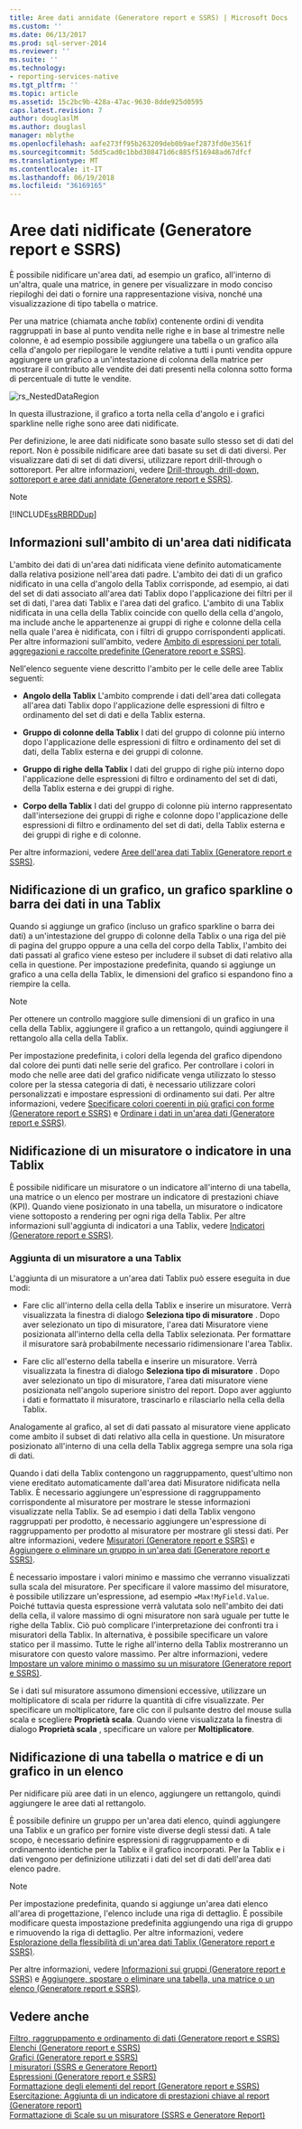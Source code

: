 ```yaml
---
title: Aree dati annidate (Generatore report e SSRS) | Microsoft Docs
ms.custom: ''
ms.date: 06/13/2017
ms.prod: sql-server-2014
ms.reviewer: ''
ms.suite: ''
ms.technology:
- reporting-services-native
ms.tgt_pltfrm: ''
ms.topic: article
ms.assetid: 15c2bc9b-428a-47ac-9630-8dde925d0595
caps.latest.revision: 7
author: douglaslM
ms.author: douglasl
manager: mblythe
ms.openlocfilehash: aafe273ff95b263209deb0b9aef2873fd0e3561f
ms.sourcegitcommit: 5dd5cad0c1bbd308471d6c885f516948ad67dfcf
ms.translationtype: MT
ms.contentlocale: it-IT
ms.lasthandoff: 06/19/2018
ms.locfileid: "36169165"
---
```

# <a name="nested-data-regions-report-builder-and-ssrs"></a>Aree dati nidificate (Generatore report e SSRS)
  È possibile nidificare un'area dati, ad esempio un grafico, all'interno di un'altra, quale una matrice, in genere per visualizzare in modo conciso riepiloghi dei dati o fornire una rappresentazione visiva, nonché una visualizzazione di tipo tabella o matrice.  
  
 Per una matrice (chiamata anche *tablix*) contenente ordini di vendita raggruppati in base al punto vendita nelle righe e in base al trimestre nelle colonne, è ad esempio possibile aggiungere una tabella o un grafico alla cella d'angolo per riepilogare le vendite relative a tutti i punti vendita oppure aggiungere un grafico a un'intestazione di colonna della matrice per mostrare il contributo alle vendite dei dati presenti nella colonna sotto forma di percentuale di tutte le vendite.  
  
 ![rs_NestedDataRegion](../media/rs-nesteddataregion.gif "rs_NestedDataRegion")  
  
 In questa illustrazione, il grafico a torta nella cella d'angolo e i grafici sparkline nelle righe sono aree dati nidificate.  
  
 Per definizione, le aree dati nidificate sono basate sullo stesso set di dati del report. Non è possibile nidificare aree dati basate su set di dati diversi. Per visualizzare dati di set di dati diversi, utilizzare report drill-through o sottoreport. Per altre informazioni, vedere [Drill-through, drill-down, sottoreport e aree dati annidate &#40;Generatore report e SSRS&#41;](drillthrough-drilldown-subreports-and-nested-data-regions.md).  
  
> [!NOTE]  
>  [!INCLUDE[ssRBRDDup](../../includes/ssrbrddup-md.md)]  
  
## <a name="understanding-scope-for-a-nested-data-region"></a>Informazioni sull'ambito di un'area dati nidificata  
 L'ambito dei dati di un'area dati nidificata viene definito automaticamente dalla relativa posizione nell'area dati padre. L'ambito dei dati di un grafico nidificato in una cella d'angolo della Tablix corrisponde, ad esempio, ai dati del set di dati associato all'area dati Tablix dopo l'applicazione dei filtri per il set di dati, l'area dati Tablix e l'area dati del grafico. L'ambito di una Tablix nidificata in una cella della Tablix coincide con quello della cella d'angolo, ma include anche le appartenenze ai gruppi di righe e colonne della cella nella quale l'area è nidificata, con i filtri di gruppo corrispondenti applicati. Per altre informazioni sull'ambito, vedere [Ambito di espressioni per totali, aggregazioni e raccolte predefinite &#40;Generatore report e SSRS&#41;](expression-scope-for-totals-aggregates-and-built-in-collections.md).  
  
 Nell'elenco seguente viene descritto l'ambito per le celle delle aree Tablix seguenti:  
  
-   **Angolo della Tablix** L'ambito comprende i dati dell'area dati collegata all'area dati Tablix dopo l'applicazione delle espressioni di filtro e ordinamento del set di dati e della Tablix esterna.  
  
-   **Gruppo di colonne della Tablix** I dati del gruppo di colonne più interno dopo l'applicazione delle espressioni di filtro e ordinamento del set di dati, della Tablix esterna e dei gruppi di colonne.  
  
-   **Gruppo di righe della Tablix** I dati del gruppo di righe più interno dopo l'applicazione delle espressioni di filtro e ordinamento del set di dati, della Tablix esterna e dei gruppi di righe.  
  
-   **Corpo della Tablix** I dati del gruppo di colonne più interno rappresentato dall'intersezione dei gruppi di righe e colonne dopo l'applicazione delle espressioni di filtro e ordinamento del set di dati, della Tablix esterna e dei gruppi di righe e di colonne.  
  
 Per altre informazioni, vedere [Aree dell'area dati Tablix &#40;Generatore report e SSRS&#41;](tablix-data-region-areas-report-builder-and-ssrs.md).  
  
## <a name="nesting-a-chart-sparkline-or-data-bar-in-a-tablix"></a>Nidificazione di un grafico, un grafico sparkline o barra dei dati in una Tablix  
 Quando si aggiunge un grafico (incluso un grafico sparkline o barra dei dati) a un'intestazione del gruppo di colonne della Tablix o una riga del piè di pagina del gruppo oppure a una cella del corpo della Tablix, l'ambito dei dati passati al grafico viene esteso per includere il subset di dati relativo alla cella in questione. Per impostazione predefinita, quando si aggiunge un grafico a una cella della Tablix, le dimensioni del grafico si espandono fino a riempire la cella.  
  
> [!NOTE]  
>  Per ottenere un controllo maggiore sulle dimensioni di un grafico in una cella della Tablix, aggiungere il grafico a un rettangolo, quindi aggiungere il rettangolo alla cella della Tablix.  
  
 Per impostazione predefinita, i colori della legenda del grafico dipendono dal colore dei punti dati nelle serie del grafico. Per controllare i colori in modo che nelle aree dati del grafico nidificate venga utilizzato lo stesso colore per la stessa categoria di dati, è necessario utilizzare colori personalizzati e impostare espressioni di ordinamento sui dati. Per altre informazioni, vedere [Specificare colori coerenti in più grafici con forme &#40;Generatore report e SSRS&#41;](charts-report-builder-and-ssrs.md) e [Ordinare i dati in un'area dati &#40;Generatore report e SSRS&#41;](sort-data-in-a-data-region-report-builder-and-ssrs.md).  
  
## <a name="nesting-a-gauge-or-an-indicator-in-a-tablix"></a>Nidificazione di un misuratore o indicatore in una Tablix  
 È possibile nidificare un misuratore o un indicatore all'interno di una tabella, una matrice o un elenco per mostrare un indicatore di prestazioni chiave (KPI). Quando viene posizionato in una tabella, un misuratore o indicatore viene sottoposto a rendering per ogni riga della Tablix. Per altre informazioni sull'aggiunta di indicatori a una Tablix, vedere [Indicatori &#40;Generatore report e SSRS&#41;](indicators-report-builder-and-ssrs.md).  
  
### <a name="adding-a-gauge-to-a-tablix"></a>Aggiunta di un misuratore a una Tablix  
 L'aggiunta di un misuratore a un'area dati Tablix può essere eseguita in due modi:  
  
-   Fare clic all'interno della cella della Tablix e inserire un misuratore. Verrà visualizzata la finestra di dialogo **Seleziona tipo di misuratore** . Dopo aver selezionato un tipo di misuratore, l'area dati Misuratore viene posizionata all'interno della cella della Tablix selezionata. Per formattare il misuratore sarà probabilmente necessario ridimensionare l'area Tablix.  
  
-   Fare clic all'esterno della tabella e inserire un misuratore. Verrà visualizzata la finestra di dialogo **Seleziona tipo di misuratore** . Dopo aver selezionato un tipo di misuratore, l'area dati misuratore viene posizionata nell'angolo superiore sinistro del report. Dopo aver aggiunto i dati e formattato il misuratore, trascinarlo e rilasciarlo nella cella della Tablix.  
  
 Analogamente al grafico, al set di dati passato al misuratore viene applicato come ambito il subset di dati relativo alla cella in questione. Un misuratore posizionato all'interno di una cella della Tablix aggrega sempre una sola riga di dati.  
  
 Quando i dati della Tablix contengono un raggruppamento, quest'ultimo non viene ereditato automaticamente dall'area dati Misuratore nidificata nella Tablix. È necessario aggiungere un'espressione di raggruppamento corrispondente al misuratore per mostrare le stesse informazioni visualizzate nella Tablix. Se ad esempio i dati della Tablix vengono raggruppati per prodotto, è necessario aggiungere un'espressione di raggruppamento per prodotto al misuratore per mostrare gli stessi dati. Per altre informazioni, vedere [Misuratori &#40;Generatore report e SSRS&#41;](gauges-report-builder-and-ssrs.md) e [Aggiungere o eliminare un gruppo in un'area dati &#40;Generatore report e SSRS&#41;](add-or-delete-a-group-in-a-data-region-report-builder-and-ssrs.md).  
  
 È necessario impostare i valori minimo e massimo che verranno visualizzati sulla scala del misuratore. Per specificare il valore massimo del misuratore, è possibile utilizzare un'espressione, ad esempio `=Max!MyField.Value`. Poiché tuttavia questa espressione verrà valutata solo nell'ambito dei dati della cella, il valore massimo di ogni misuratore non sarà uguale per tutte le righe della Tablix. Ciò può complicare l'interpretazione dei confronti tra i misuratori della Tablix. In alternativa, è possibile specificare un valore statico per il massimo. Tutte le righe all'interno della Tablix mostreranno un misuratore con questo valore massimo. Per altre informazioni, vedere [Impostare un valore minimo o massimo su un misuratore &#40;Generatore report e SSRS&#41;](set-a-minimum-or-maximum-on-a-gauge-report-builder-and-ssrs.md).  
  
 Se i dati sul misuratore assumono dimensioni eccessive, utilizzare un moltiplicatore di scala per ridurre la quantità di cifre visualizzate. Per specificare un moltiplicatore, fare clic con il pulsante destro del mouse sulla scala e scegliere **Proprietà scala**. Quando viene visualizzata la finestra di dialogo **Proprietà scala** , specificare un valore per **Moltiplicatore**.  
  
## <a name="nesting-a-table-or-matrix-and-a-chart-in-a-list"></a>Nidificazione di una tabella o matrice e di un grafico in un elenco  
 Per nidificare più aree dati in un elenco, aggiungere un rettangolo, quindi aggiungere le aree dati al rettangolo.  
  
 È possibile definire un gruppo per un'area dati elenco, quindi aggiungere una Tablix e un grafico per fornire viste diverse degli stessi dati. A tale scopo, è necessario definire espressioni di raggruppamento e di ordinamento identiche per la Tablix e il grafico incorporati. Per la Tablix e i dati vengono per definizione utilizzati i dati del set di dati dell'area dati elenco padre.  
  
> [!NOTE]  
>  Per impostazione predefinita, quando si aggiunge un'area dati elenco all'area di progettazione, l'elenco include una riga di dettaglio. È possibile modificare questa impostazione predefinita aggiungendo una riga di gruppo e rimuovendo la riga di dettaglio. Per altre informazioni, vedere [Esplorazione della flessibilità di un'area dati Tablix &#40;Generatore report e SSRS&#41;](exploring-the-flexibility-of-a-tablix-data-region-report-builder-and-ssrs.md).  
  
 Per altre informazioni, vedere [Informazioni sui gruppi &#40;Generatore report e SSRS&#41;](understanding-groups-report-builder-and-ssrs.md) e [Aggiungere, spostare o eliminare una tabella, una matrice o un elenco &#40;Generatore report e SSRS&#41;](add-move-or-delete-a-table-matrix-or-list-report-builder-and-ssrs.md).  
  
## <a name="see-also"></a>Vedere anche  
 [Filtro, raggruppamento e ordinamento di dati &#40;Generatore report e SSRS&#41;](filter-group-and-sort-data-report-builder-and-ssrs.md)   
 [Elenchi &#40;Generatore report e SSRS&#41;](tables-matrices-and-lists-report-builder-and-ssrs.md)   
 [Grafici &#40;Generatore report e SSRS&#41;](charts-report-builder-and-ssrs.md)   
 [I misuratori &#40;SSRS e Generatore Report&#41;](gauges-report-builder-and-ssrs.md)   
 [Espressioni &#40;Generatore report e SSRS&#41;](expressions-report-builder-and-ssrs.md)   
 [Formattazione degli elementi del report &#40;Generatore report e SSRS&#41;](formatting-report-items-report-builder-and-ssrs.md)   
 [Esercitazione: Aggiunta di un indicatore di prestazioni chiave al report &#40;Generatore report&#41;](../tutorial-adding-a-kpi-to-your-report-report-builder.md)   
 [Formattazione di Scale su un misuratore &#40;SSRS e Generatore Report&#41;](formatting-scales-on-a-gauge-report-builder-and-ssrs.md)  
  
  